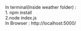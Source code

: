 
In terminal(Inside weather folder) : <br>1. npm install <br>2.node index.js<br>
In Browser : http://localhost:5000/
